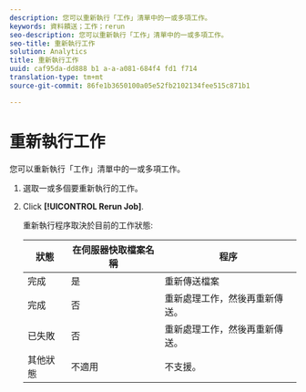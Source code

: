 ```yaml
---
description: 您可以重新執行「工作」清單中的一或多項工作。
keywords: 資料饋送；工作；rerun
seo-description: 您可以重新執行「工作」清單中的一或多項工作。
seo-title: 重新執行工作
solution: Analytics
title: 重新執行工作
uuid: caf95da-dd888 b1 a-a-a081-684f4 fd1 f714
translation-type: tm+mt
source-git-commit: 86fe1b3650100a05e52fb2102134fee515c871b1

---
```



# 重新執行工作

您可以重新執行「工作」清單中的一或多項工作。

1. 選取一或多個要重新執行的工作。
1. Click **[!UICONTROL Rerun Job]**.

   重新執行程序取決於目前的工作狀態:

   | 狀態 | 在伺服器快取檔案名稱 | 程序 |
   |---|---|---|
   | 完成 | 是 | 重新傳送檔案 |
   | 完成 | 否 | 重新處理工作，然後再重新傳送。 |
   | 已失敗 | 否 | 重新處理工作，然後再重新傳送。  |
   | 其他狀態 | 不適用 | 不支援。 |

